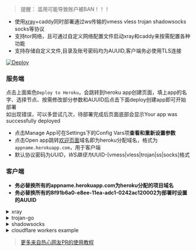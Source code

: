 > 提醒： 滥用可能导致账户被BAN！！！   
  
* 使用[xray](https://github.com/XTLS/Xray-core)+caddy同时部署通过ws传输的vmess vless trojan shadowsocks socks等协议  
* 支持tor网络，且可通过自定义网络配置文件启动xray和caddy来按需配置各种功能  
* 支持存储自定义文件,目录及账号密码均为AUUID,客户端务必使用TLS连接  
  
[![Deploy](https://www.herokucdn.com/deploy/button.png)](https://dashboard.heroku.com/new?template=https://github.com/lovesadafs/xray)  
  
### 服务端
点击上面紫色`Deploy to Heroku`，会跳转到heroku app创建页面，填上app的名字、选择节点、按需修改部分参数和AUUID后点击下面deploy创建app即可开始部署  
如出现错误，可以多尝试几次，待部署完成后页面底部会显示Your app was successfully deployed  
  * 点击Manage App可在Settings下的Config Vars项**查看和重新设置参数**  
  * 点击Open app跳转[欢迎页面](/etc/CADDYIndexPage.md)域名即为heroku分配域名，格式为`appname.herokuapp.com`，用于客户端  
  * 默认协议密码为$UUID，WS路径为$UUID-[vmess|vless|trojan|ss|socks]格式
  
### 客户端
* **务必替换所有的appname.herokuapp.com为heroku分配的项目域名**  
* **务必替换所有的8f91b6a0-e8ee-11ea-adc1-0242ac120002为部署时设置的AUUID**  
  
<details>
<summary>xray</summary>

```bash
* 客户端下载：https://github.com/XTLS/Xray-core/releases
* 代理协议：vless 或 vmess
* 地址：appname.herokuapp.com
* 端口：443
* 默认UUID：8f91b6a0-e8ee-11ea-adc1-0242ac120002
* 加密：none
* 传输协议：ws
* 伪装类型：none
* 路径：/8f91b6a0-e8ee-11ea-adc1-0242ac120002-vless // 默认vless使用/$uuid-vless，vmess使用/$uuid-vmess
* 底层传输安全：tls
```
</details>
  
<details>
<summary>trojan-go</summary>

```bash
* 客户端下载: https://github.com/p4gefau1t/trojan-go/releases
{
    "run_type": "client",
    "local_addr": "127.0.0.1",
    "local_port": 1080,
    "remote_addr": "appname.herokuapp.com",
    "remote_port": 443,
    "password": [
        "8f91b6a0-e8ee-11ea-adc1-0242ac120002"
    ],
    "websocket": {
        "enabled": true,
        "path": "/8f91b6a0-e8ee-11ea-adc1-0242ac120002-trojan",
        "host": "appname.herokuapp.com"
    }
}
```
</details>
  
<details>
<summary>shadowsocks</summary>

```bash
* 客户端下载：https://github.com/shadowsocks/shadowsocks-windows/releases/
* 服务器地址: appname.herokuapp.com
* 端口: 443
* 密码：password
* 加密：chacha20-ietf-poly1305
* 插件程序：xray-plugin_windows_amd64.exe  //需将插件https://github.com/shadowsocks/xray-plugin/releases下载解压后放至shadowsocks同目录
* 插件选项: tls;host=appname.herokuapp.com;path=/8f91b6a0-e8ee-11ea-adc1-0242ac120002-ss
```
</details>
  
<details>
<summary>cloudflare workers example</summary>

```js
const SingleDay = 'appname.herokuapp.com'
const DoubleDay = 'appname.herokuapp.com'
addEventListener(
    "fetch",event => {
    
        let nd = new Date();
        if (nd.getDate()%2) {
            host = SingleDay
        } else {
            host = DoubleDay
        }
        
        let url=new URL(event.request.url);
        url.hostname=host;
        let request=new Request(url,event.request);
        event. respondWith(
            fetch(request)
        )
    }
)
```
</details>
  
> [更多来自热心网友PR的使用教程](/tutorial)
